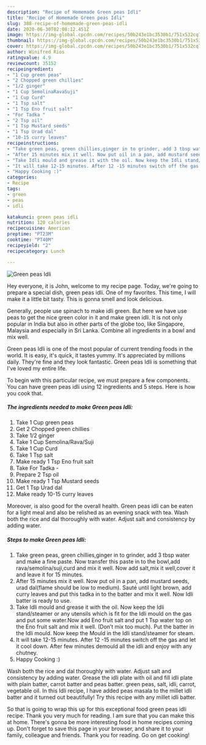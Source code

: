 ```yaml
---
description: "Recipe of Homemade Green peas Idli"
title: "Recipe of Homemade Green peas Idli"
slug: 388-recipe-of-homemade-green-peas-idli
date: 2020-06-30T02:08:12.451Z
image: https://img-global.cpcdn.com/recipes/50b243e1bc3530b1/751x532cq70/green-peas-idli-recipe-main-photo.jpg
thumbnail: https://img-global.cpcdn.com/recipes/50b243e1bc3530b1/751x532cq70/green-peas-idli-recipe-main-photo.jpg
cover: https://img-global.cpcdn.com/recipes/50b243e1bc3530b1/751x532cq70/green-peas-idli-recipe-main-photo.jpg
author: Winifred Rios
ratingvalue: 4.9
reviewcount: 35152
recipeingredient:
- "1 Cup green peas"
- "2 Chopped green chillies"
- "1/2 ginger"
- "1 Cup SemolinaRavaSuji"
- "1 Cup Curd"
- "1 Tsp salt"
- "1 Tsp Eno fruit salt"
- "For Tadka "
- "2 Tsp oil"
- "1 Tsp Mustard seeds"
- "1 Tsp Urad dal"
- "10-15 curry leaves"
recipeinstructions:
- "Take green peas, green chillies,ginger in to grinder, add 3 tbsp water and make a fine paste. Now transfer this paste in to the bowl,add rava/semolina/suji,curd and mix it well. Now add salt,mix it well,cover it and leave it for 15 minutes."
- "After 15 minutes mix it well. Now put oil in a pan, add mustard seeds, urad dal(flame should be low to medium). Sauté until light brown, add curry leaves and put this tadka in to the batter and mix it well. Now Idli batter is ready to use."
- "Take Idli mould and grease it with the oil. Now keep the Idli stand/steamer or any utensils which is fit for the Idli mould on the gas and put some water.Now add Eno fruit salt and put 1 Tsp water top on the Eno fruit salt and mix it well. (Don’t mix too much). Put the batter in the Idli mould. Now keep the Mould in the Idli stand/steamer for steam."
- "It will take 12-15 minutes. After 12 -15 minutes switch off the gas and let it cool down. After few minutes demould all the idli and enjoy with any chutney."
- "Happy Cooking :)"
categories:
- Recipe
tags:
- green
- peas
- idli

katakunci: green peas idli 
nutrition: 120 calories
recipecuisine: American
preptime: "PT23M"
cooktime: "PT40M"
recipeyield: "2"
recipecategory: Lunch

---
```



![Green peas Idli](https://img-global.cpcdn.com/recipes/50b243e1bc3530b1/751x532cq70/green-peas-idli-recipe-main-photo.jpg)

Hey everyone, it is John, welcome to my recipe page. Today, we're going to prepare a special dish, green peas idli. One of my favorites. This time, I will make it a little bit tasty. This is gonna smell and look delicious.

Generally, people use spinach to make idli green. But here we have use peas to get the nice green color in it and make green idli. It is not only popular in India but also in other parts of the globe too, like Singapore, Malaysia and especially in Sri Lanka. Combine all ingredients in a bowl and mix well.

Green peas Idli is one of the most popular of current trending foods in the world. It is easy, it's quick, it tastes yummy. It's appreciated by millions daily. They're fine and they look fantastic. Green peas Idli is something that I've loved my entire life.


To begin with this particular recipe, we must prepare a few components. You can have green peas idli using 12 ingredients and 5 steps. Here is how you cook that.

<!--inarticleads1-->

##### The ingredients needed to make Green peas Idli:

1. Take 1 Cup green peas
1. Get 2 Chopped green chillies
1. Take 1/2 ginger
1. Take 1 Cup Semolina/Rava/Suji
1. Take 1 Cup Curd
1. Take 1 Tsp salt
1. Make ready 1 Tsp Eno fruit salt
1. Take For Tadka -
1. Prepare 2 Tsp oil
1. Make ready 1 Tsp Mustard seeds
1. Get 1 Tsp Urad dal
1. Make ready 10-15 curry leaves


Moreover, is also good for the overall health. Green peas idli can be eaten for a light meal and also be relished as an evening snack with tea. Wash both the rice and dal thoroughly with water. Adjust salt and consistency by adding water. 

<!--inarticleads2-->

##### Steps to make Green peas Idli:

1. Take green peas, green chillies,ginger in to grinder, add 3 tbsp water and make a fine paste. Now transfer this paste in to the bowl,add rava/semolina/suji,curd and mix it well. Now add salt,mix it well,cover it and leave it for 15 minutes.
1. After 15 minutes mix it well. Now put oil in a pan, add mustard seeds, urad dal(flame should be low to medium). Sauté until light brown, add curry leaves and put this tadka in to the batter and mix it well. Now Idli batter is ready to use.
1. Take Idli mould and grease it with the oil. Now keep the Idli stand/steamer or any utensils which is fit for the Idli mould on the gas and put some water.Now add Eno fruit salt and put 1 Tsp water top on the Eno fruit salt and mix it well. (Don’t mix too much). Put the batter in the Idli mould. Now keep the Mould in the Idli stand/steamer for steam.
1. It will take 12-15 minutes. After 12 -15 minutes switch off the gas and let it cool down. After few minutes demould all the idli and enjoy with any chutney.
1. Happy Cooking :)


Wash both the rice and dal thoroughly with water. Adjust salt and consistency by adding water. Grease the idli plate with oil and fill idli plate with plain batter, carrot batter and peas batter. green peas, salt, idli, carrot, vegetable oil. In this Idli recipe, I have added peas masala to the millet idli batter and it turned out beautifully! Try this recipe with any millet idli batter. 

So that is going to wrap this up for this exceptional food green peas idli recipe. Thank you very much for reading. I am sure that you can make this at home. There's gonna be more interesting food in home recipes coming up. Don't forget to save this page in your browser, and share it to your family, colleague and friends. Thank you for reading. Go on get cooking!
